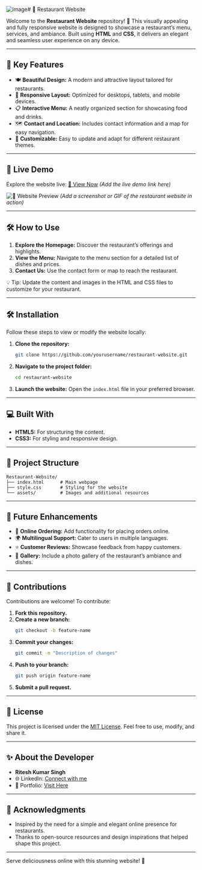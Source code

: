 ![image](https://github.com/user-attachments/assets/d118dc81-e5bc-4b2e-bbf4-afb03dd8908c)# 🍴 Restaurant Website

Welcome to the **Restaurant Website** repository! 🌟 This visually appealing and fully responsive website is designed to showcase a restaurant’s menu, services, and ambiance. Built using **HTML** and **CSS**, it delivers an elegant and seamless user experience on any device.

---

## 🌟 Key Features

- 🍽️ **Beautiful Design:** A modern and attractive layout tailored for restaurants.
- 📱 **Responsive Layout:** Optimized for desktops, tablets, and mobile devices.
- 📋 **Interactive Menu:** A neatly organized section for showcasing food and drinks.
- 🗺️ **Contact and Location:** Includes contact information and a map for easy navigation.
- 🎨 **Customizable:** Easy to update and adapt for different restaurant themes.

---

## 🎥 Live Demo

Explore the website live: [🔗 View Now](#) *(Add the live demo link here)*

![🍴 Website Preview](#) *(Add a screenshot or GIF of the restaurant website in action)*

---

## 🛠️ How to Use

1. **Explore the Homepage:** Discover the restaurant’s offerings and highlights.
2. **View the Menu:** Navigate to the menu section for a detailed list of dishes and prices.
3. **Contact Us:** Use the contact form or map to reach the restaurant.

💡 Tip: Update the content and images in the HTML and CSS files to customize for your restaurant.

---

## 🛠️ Installation

Follow these steps to view or modify the website locally:

1. **Clone the repository:**
   ```bash
   git clone https://github.com/yourusername/restaurant-website.git
   ```

2. **Navigate to the project folder:**
   ```bash
   cd restaurant-website
   ```

3. **Launch the website:**
   Open the `index.html` file in your preferred browser.

---

## 💻 Built With

- **HTML5:** For structuring the content.
- **CSS3:** For styling and responsive design.

---

## 📁 Project Structure

```
Restaurant-Website/
├── index.html      # Main webpage
├── style.css       # Styling for the website
└── assets/         # Images and additional resources
```

---

## 🚀 Future Enhancements

- 🛒 **Online Ordering:** Add functionality for placing orders online.
- 🌍 **Multilingual Support:** Cater to users in multiple languages.
- ⭐ **Customer Reviews:** Showcase feedback from happy customers.
- 📸 **Gallery:** Include a photo gallery of the restaurant’s ambiance and dishes.

---

## 🤝 Contributions

Contributions are welcome! To contribute:

1. **Fork this repository.**
2. **Create a new branch:**
   ```bash
   git checkout -b feature-name
   ```
3. **Commit your changes:**
   ```bash
   git commit -m "Description of changes"
   ```
4. **Push to your branch:**
   ```bash
   git push origin feature-name
   ```
5. **Submit a pull request.**

---

## 📜 License

This project is licensed under the [MIT License](LICENSE). Feel free to use, modify, and share it.

---

## ✨ About the Developer

- **Ritesh Kumar Singh**
- 🌐 LinkedIn: [Connect with me](#)
- 🌟 Portfolio: [Visit Here](#)

---

## 🙌 Acknowledgments

- Inspired by the need for a simple and elegant online presence for restaurants.
- Thanks to open-source resources and design inspirations that helped shape this project.

---

Serve deliciousness online with this stunning website! 🍴


